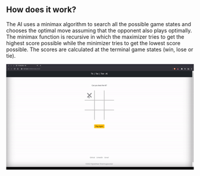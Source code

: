 ##  How does it work? 

The AI uses a minimax algorithm to search all the possible game states and chooses the optimal move assuming that the opponent also plays optimally. The minimax function is recursive in which the maximizer tries to get the highest score possible while the minimizer tries to get the lowest score possible. The scores are calculated at the terminal game states (win, lose or tie). 


<!-- ![alt text](https://github.com/iamvigneshwars/tic-tac-toe-ai/blob/main/static/demo.gif) -->

<p align="center">
  <img src="/static/demo.gif" alt="animated" />
</p>